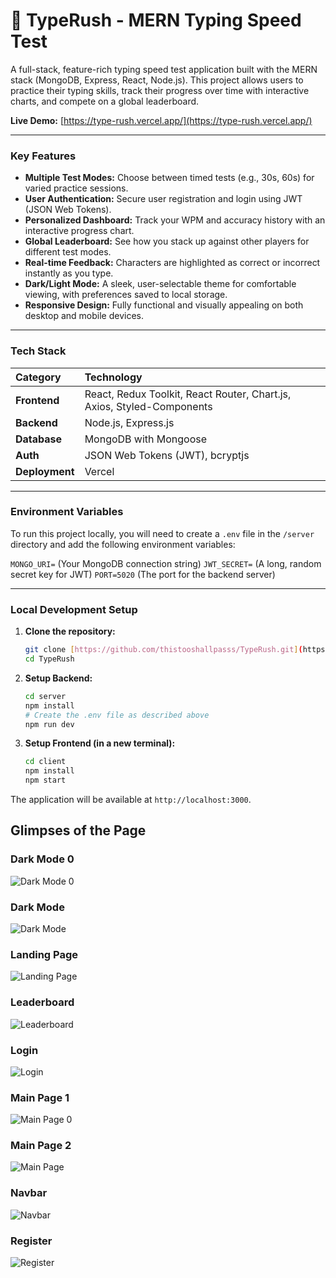 # 🚀 TypeRush - MERN Typing Speed Test

A full-stack, feature-rich typing speed test application built with the MERN stack (MongoDB, Express, React, Node.js). This project allows users to practice their typing skills, track their progress over time with interactive charts, and compete on a global leaderboard.

**Live Demo:** [https://type-rush.vercel.app/](https://type-rush.vercel.app/)



---

### Key Features

-   **Multiple Test Modes:** Choose between timed tests (e.g., 30s, 60s) for varied practice sessions.
-   **User Authentication:** Secure user registration and login using JWT (JSON Web Tokens).
-   **Personalized Dashboard:** Track your WPM and accuracy history with an interactive progress chart.
-   **Global Leaderboard:** See how you stack up against other players for different test modes.
-   **Real-time Feedback:** Characters are highlighted as correct or incorrect instantly as you type.
-   **Dark/Light Mode:** A sleek, user-selectable theme for comfortable viewing, with preferences saved to local storage.
-   **Responsive Design:** Fully functional and visually appealing on both desktop and mobile devices.

---

### Tech Stack

| Category       | Technology                                                             |
| :------------- | :--------------------------------------------------------------------- |
| **Frontend**   | React, Redux Toolkit, React Router, Chart.js, Axios, Styled-Components |
| **Backend**    | Node.js, Express.js                                                    |
| **Database**   | MongoDB with Mongoose                                                  |
| **Auth**       | JSON Web Tokens (JWT), bcryptjs                                        |
| **Deployment** | Vercel                                                                 |

---

### Environment Variables

To run this project locally, you will need to create a `.env` file in the `/server` directory and add the following environment variables:

`MONGO_URI=` (Your MongoDB connection string)
`JWT_SECRET=` (A long, random secret key for JWT)
`PORT=5020` (The port for the backend server)

---

### Local Development Setup

1.  **Clone the repository:**
    ```bash
    git clone [https://github.com/thistooshallpasss/TypeRush.git](https://github.com/thistooshallpasss/TypeRush.git)
    cd TypeRush
    ```

2.  **Setup Backend:**
    ```bash
    cd server
    npm install
    # Create the .env file as described above
    npm run dev
    ```

3.  **Setup Frontend (in a new terminal):**
    ```bash
    cd client
    npm install
    npm start
    ```
The application will be available at `http://localhost:3000`.




## Glimpses of the Page

### Dark Mode 0
![Dark Mode 0](client/src/assets/dark_mode_0.png)

### Dark Mode
![Dark Mode](client/src/assets/dark_mode.png)

### Landing Page
![Landing Page](client/src/assets/landing_page.png)

### Leaderboard
![Leaderboard](client/src/assets//Leaderboard.png)

### Login
![Login](client/src/assets/Login.png)

### Main Page 1
![Main Page 0](client/src/assets/main_page_0.png)

### Main Page 2
![Main Page](client/src/assets/main_page.png)

### Navbar
![Navbar](client/src/assets/Navbar.png)

### Register
![Register](client/src/assets//Register.png)